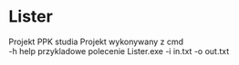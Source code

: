 # Lister
 Projekt PPK studia
 Projekt wykonywany z cmd  
 -h help
 przykladowe polecenie
 Lister.exe -i in.txt -o out.txt
